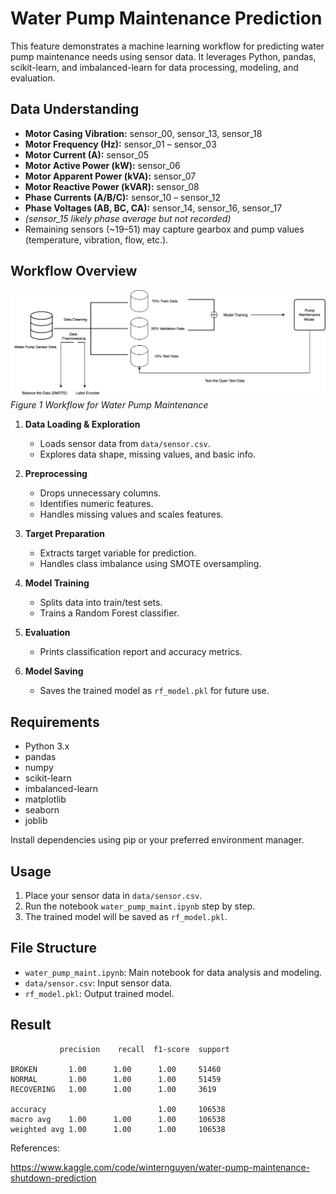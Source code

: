 # Water Pump Maintenance Prediction

This feature demonstrates a machine learning workflow for predicting water pump maintenance needs using sensor data. It leverages Python, pandas, scikit-learn, and imbalanced-learn for data processing, modeling, and evaluation.

## Data Understanding 

- **Motor Casing Vibration:** sensor_00, sensor_13, sensor_18  
- **Motor Frequency (Hz):** sensor_01 – sensor_03  
- **Motor Current (A):** sensor_05  
- **Motor Active Power (kW):** sensor_06  
- **Motor Apparent Power (kVA):** sensor_07  
- **Motor Reactive Power (kVAR):** sensor_08  
- **Phase Currents (A/B/C):** sensor_10 – sensor_12  
- **Phase Voltages (AB, BC, CA):** sensor_14, sensor_16, sensor_17  
- *(sensor_15 likely phase average but not recorded)*  
- Remaining sensors (~19–51) may capture gearbox and pump values (temperature, vibration, flow, etc.).

## Workflow Overview

![alt text](workflow/water_pump.svg)
*Figure 1 Workflow for Water Pump Maintenance*

1. **Data Loading & Exploration**
	- Loads sensor data from `data/sensor.csv`.
	- Explores data shape, missing values, and basic info.

2. **Preprocessing**
	- Drops unnecessary columns.
	- Identifies numeric features.
	- Handles missing values and scales features.

3. **Target Preparation**
	- Extracts target variable for prediction.
	- Handles class imbalance using SMOTE oversampling.

4. **Model Training**
	- Splits data into train/test sets.
	- Trains a Random Forest classifier.

5. **Evaluation**
	- Prints classification report and accuracy metrics.

6. **Model Saving**
	- Saves the trained model as `rf_model.pkl` for future use.

## Requirements

- Python 3.x
- pandas
- numpy
- scikit-learn
- imbalanced-learn
- matplotlib
- seaborn
- joblib

Install dependencies using pip or your preferred environment manager.

## Usage

1. Place your sensor data in `data/sensor.csv`.
2. Run the notebook `water_pump_maint.ipynb` step by step.
3. The trained model will be saved as `rf_model.pkl`.

## File Structure

- `water_pump_maint.ipynb`: Main notebook for data analysis and modeling.
- `data/sensor.csv`: Input sensor data.
- `rf_model.pkl`: Output trained model.

## Result

               precision    recall  f1-score  support

    BROKEN       1.00      1.00      1.00     51460
    NORMAL       1.00      1.00      1.00     51459
    RECOVERING   1.00      1.00      1.00     3619

    accuracy                         1.00     106538
    macro avg    1.00      1.00      1.00     106538
    weighted avg 1.00      1.00      1.00     106538

References:

https://www.kaggle.com/code/winternguyen/water-pump-maintenance-shutdown-prediction